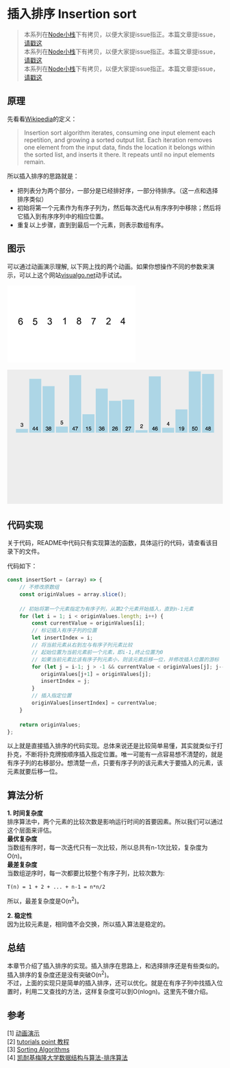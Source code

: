 # 插入排序 Insertion sort

> 本系列在[Node小栈](https://github.com/gedennis/node-tribe-blog#%E6%8E%92%E5%BA%8F%E7%AE%97%E6%B3%95)下有拷贝，以便大家提issue指正。本篇文章提issue，[请戳这](https://github.com/gedennis/node-tribe-blog/issues/10)  
> 本系列在[Node小栈](https://github.com/gedennis/node-tribe-blog#%E6%8E%92%E5%BA%8F%E7%AE%97%E6%B3%95)下有拷贝，以便大家提issue指正。本篇文章提issue，[请戳这](https://github.com/gedennis/node-tribe-blog/issues/10)  
> 本系列在[Node小栈](https://github.com/gedennis/node-tribe-blog#%E6%8E%92%E5%BA%8F%E7%AE%97%E6%B3%95)下有拷贝，以便大家提issue指正。本篇文章提issue，[请戳这](https://github.com/gedennis/node-tribe-blog/issues/10)  

## 原理
先看看[Wikipedia](https://en.wikipedia.org/wiki/Insertion_sort)的定义：
>Insertion sort algorithm iterates, consuming one input element each repetition, and growing a sorted output list. Each iteration removes one element from the input data, finds the location it belongs within the sorted list, and inserts it there. It repeats until no input elements remain. 

所以插入排序的思路就是：
- 把列表分为两个部分，一部分是已经排好序，一部分待排序。（这一点和选择排序类似）  
- 初始将第一个元素作为有序子列为，然后每次迭代从有序序列中移除；然后将它插入到有序序列中的相应位置。
- 重复以上步骤，直到到最后一个元素，则表示数组有序。

## 图示
可以通过动画演示理解, 以下网上找的两个动画。如果你想操作不同的参数来演示，可以上这个网站[visualgo.net](https://visualgo.net/en/sorting?slide=1)动手试试。

![图示1](./insertionSort1.gif)

![图示2](./insertionSort2.gif)

## 代码实现
关于代码，README中代码只有实现算法的函数，具体运行的代码，请查看该目录下的文件。

代码如下：
```javascript
const insertSort = (array) => {
    // 不修改原数组
    const originValues = array.slice(); 

    // 初始将第一个元素指定为有序子列，从第2个元素开始插入，直到n-1元素 
    for (let i = 1; i < originValues.length; i++) {
        const currentValue = originValues[i];
        // 标记插入有序子列的位置
        let insertIndex = i;
        // 将当前元素从右到左与有序子列元素比较
        // 起始位置为当前元素前一个元素，即i-1,终止位置为0
        // 如果当前元素比该有序子列元素小，则该元素后移一位，并修改插入位置的游标
        for (let j = i-1; j > -1 && currentValue < originValues[j]; j--) {
           originValues[j+1] = originValues[j];
           insertIndex = j;
        }
        // 插入指定位置
        originValues[insertIndex] = currentValue;
    }

    return originValues;
};
```
以上就是直接插入排序的代码实现。总体来说还是比较简单易懂，其实就类似于打扑克，不断将扑克牌按顺序插入指定位置。唯一可能有一点容易想不清楚的，就是有序子列的右移部分。想清楚一点，只要有序子列的该元素大于要插入的元素，该元素就要后移一位。

## 算法分析
**1. 时间复杂度**  
排序算法中，两个元素的比较次数是影响运行时间的首要因素。所以我们可以通过这个层面来评估。  
**最优复杂度**  
当数组有序时，每一次迭代只有一次比较，所以总共有n-1次比较，复杂度为O(n)。  
**最差复杂度**  
当数组逆序时，每一次都要比较整个有序子列，比较次数为:
```
T(n) = 1 + 2 + ... + n-1 = n*n/2
```
所以，最差复杂度是O(n<sup>2</sup>)。

**2. 稳定性**  
因为比较元素是，相同值不会交换，所以插入算法是稳定的。

## 总结
本章节介绍了插入排序的实现。插入排序在思路上，和选择排序还是有些类似的。插入排序的复杂度还是没有突破O(n<sup>2</sup>)。  
不过，上面的实现只是简单的插入排序，还可以优化。就是在有序子列中找插入位置时，利用二叉查找的方法，这样复杂度可以到O(nlogn)。这里先不做介绍。

## 参考
[1] [动画演示](https://visualgo.net/en/sorting)   
[2] [tutorials point 教程](https://www.tutorialspoint.com/data_structures_algorithms/index.htm)  
[3] [Sorting Algorithms](https://brilliant.org/wiki/sorting-algorithms/)  
[4] [凯耐基梅隆大学数据结构与算法-排序算法](https://www.cs.cmu.edu/~adamchik/15-121/lectures/Sorting%20Algorithms/sorting.html)  
